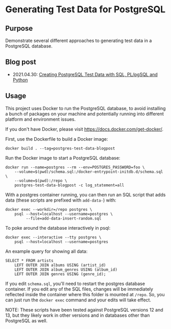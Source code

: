 # Generating Test Data for PostgreSQL

## Purpose

Demonstrate several different approaches to generating test data in a
PostgreSQL database.

## Blog post

- 2021.04.30: [Creating PostgreSQL Test Data with SQL, PL/pgSQL and Python](https://www.tangramvision.com/blog/creating-postgresql-test-data-with-sql-pl-pgsql-and-python)

## Usage

This project uses Docker to run the PostgreSQL database, to avoid installing
a bunch of packages on your machine and potentially running into different
platform and environment issues.

If you don't have Docker, please visit https://docs.docker.com/get-docker/.

First, use the Dockerfile to build a Docker image:

```
docker build . --tag=postgres-test-data-blogpost
```

Run the Docker image to start a PostgreSQL database:

```
docker run --name=postgres --rm --env=POSTGRES_PASSWORD=foo \
    --volume=$(pwd)/schema.sql:/docker-entrypoint-initdb.d/schema.sql \
    --volume=$(pwd):/repo \
    postgres-test-data-blogpost -c log_statement=all
```

With a postgres container running, you can then run an SQL script that adds
data (these scripts are prefixed with `add-data-`) with:

```
docker exec --workdir=/repo postgres \
    psql --host=localhost --username=postgres \
         --file=add-data-insert-random.sql
```

To poke around the database interactively in psql:

```
docker exec --interactive --tty postgres \
    psql --host=localhost --username=postgres
```

An example query for showing all data:

```
SELECT * FROM artists
    LEFT OUTER JOIN albums USING (artist_id)
    LEFT OUTER JOIN album_genres USING (album_id)
    LEFT OUTER JOIN genres USING (genre_id);
```

If you edit `schema.sql`, you'll need to restart the postgres database
container.  If you edit any of the SQL files, changes will be immediately
reflected inside the container where this folder is mounted at `/repo`.  So,
you can just run the `docker exec` command and your edits will take effect.

NOTE: These scripts have been tested against PostgreSQL versions 12 and 13,
but they likely work in other versions and in databases other than PostgreSQL
as well.